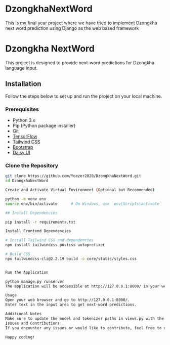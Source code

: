 # DzongkhaNextWord
This is my final year project where we have tried to implement Dzongkha next word prediction using Django as the web based framework

# Dzongkha NextWord

This project is designed to provide next-word predictions for Dzongkha language input.

## Installation

Follow the steps below to set up and run the project on your local machine.

### Prerequisites

- Python 3.x
- Pip (Python package installer)
- Git
- [TensorFlow](https://www.tensorflow.org/install)
- [Tailwind CSS](https://tailwindcss.com/docs/installation)
- [Bootstrap](https://getbootstrap.com/docs/4.6/getting-started/introduction/)
- [Daisy UI](https://daisyui.com/getting-started/installation)

### Clone the Repository

```bash
git clone https://github.com/Yoezer2020/DzongkhaNextWord.git
cd DzongkhaNextWord

Create and Activate Virtual Environment (Optional but Recommended)

python -m venv env
source env/bin/activate      # On Windows, use `env\Scripts\activate`

## Install Dependencies

pip install -r requirements.txt

Install Frontend Dependencies

# Install Tailwind CSS and dependencies
npm install tailwindcss postcss autoprefixer

# Build CSS
npx tailwindcss-cli@2.2.19 build -o core/static/styles.css


Run the Application

python manage.py runserver
The application will be accessible at http://127.0.0.1:8000/ in your web browser.

Usage
Open your web browser and go to http://127.0.0.1:8000/.
Enter text in the input area to get next-word predictions.

Additional Notes
Make sure to update the model and tokenizer paths in views.py with the correct paths on your machine.
Issues and Contributions
If you encounter any issues or would like to contribute, feel free to open an issue or create a pull request.

Happy coding!
